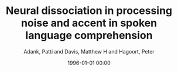 ---
layout: post
title: Neural dissociation in processing noise and accent in spoken language comprehension

date: 1996-01-01 00:00
author: Adank, Patti and Davis, Matthew H and Hagoort, Peter
tags: ["accent","auditory cortex","fmri","noise","prefrontal cortex","speech"]
journal: Neuropsychologia

link: https://doi.org/10.1016/j.neuropsychologia.2011.10.024

year: 2012
---